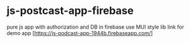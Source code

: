 # js-postcast-app-firebase
pure js app with authorization and DB in firebase 
use MUI style lib
link for demo app [https://js-podcast-app-1944b.firebaseapp.com/]
